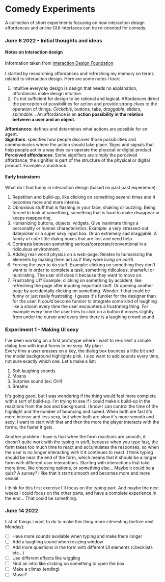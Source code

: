 # Comedy Experiments
A collection of short experiments focusing on how interaction design affordances and online GUI interfaces can be re-oriented for comedy.


### June 6 2022 - Initial thoughts and ideas
#### Notes on interaction design
Information taken from [Interaction Design Foundation](https://www.interaction-design.org/)
</br>
</br>
I started by researching affordances and refreshing my memory on terms related to interaction design. Here are some notes I took:
1. Intuitive everyday design is design that needs no explanation; affordances make design intuitive.
2. It's not sufficient for design to be rational and logical. Affordances direct the perception of possibilities for action and provide strong clues to the operation of things. *Clickable*, buttons, tabs, *draggable*, sliders, *spinnable*...
An affordance is an **action possibility in the relation between a user and an object.**

**Affordances**: defines and determines what actions are possible for an agent.<br>
**Signifiers**: specifies how people discover those possibilities and communicates where the action should take place. Signs and signals that help people act in a way they can operate the physical or digital product.<br>
**Perceived affordances**: Some signifiers are simply the perceived affordance; the signifier is part of the structure of the physical or digital product. Example: a doorknob.  

#### Early brainstorm
What do I find funny in interaction design (based on past past experience):
1. Repetition and build-up, like clicking on something several times and it becomes more and more intense.
2. Obnoxious stuff that is flashing in your face, shaking or buzzing. Being forced to look at something, something that is hard to make disappear or keeps reappearing.
3. Humanizing buttons, objects, widgets. Give inanimate things a personality or human characteristics. Example: a very stressed-out datepicker or a super sexy input box. Or an extremely sad draggable. A family of cute little dialog boxes that are lost and need help.
4. Contrasts between something serious/corporate/conventional in a ridiculous environment.
5. Adding real-world physics on a web-page. Relates to humanizing the elements by making them act as if they were *living on earth*.
6. Forcing the user to do stuff. Example: clicking on something they don't want to in order to complete a task, something ridiculous, shameful or humiliating. The user still does it because they want to move on.
7. Frustrating UI? Example: clicking on something by accident, like refreshing the page after inputing important stuff. Or opening another page by accidentally clicking on something. Wonder if that could be funny or just really frustrating. I guess it's funnier for the designer than for the user. It *could* become funnier to integrate some kind of laughing like a sitcom every time the user encounters a frustrating thing. For example every time the user tries to click on a button it moves slightly from under the cursor and every time there is a laughing crowd sound.  

### Experiment 1 - Making UI sexy
I've been working on a first prototype where I want to re-orient a simple dialog box with input forms to be sexy. My plan :
<br>
 Every time a user presses on a key, the dialog box bounces a little bit and the modal background highlights pink. I also want to add sounds every time, not sure exactly which one. Let's make a list:
1. Soft laughing sounds
2. Moans
3. Surprise sound (ex: OH!)
4. Breaths

It's going good, but I was wondering if the thing would feel more complete with a sort of build-up. I'm trying to see if I could make a build-up in the reactions from the box and background. I know I can control the time of the highlight and the number of bouncing and speed. When both are fast it's more intense and less sexy, but when both are slow it's more smooth and sexy. I want to start with that and then the more the player interacts with the forms, the faster it gets.

Another problem I have is that when the form reactions are smooth, it doesn't quite work with the typing in stuff, because when you type fast, the form takes too much time to react and accumulates the responses, so when the user is no longer interacting with it it continues to react. I think typing should be near the end of the form, which means that it should be a longer form with different user interactions. Starting with interactions that take more time, like choosing options, or something else... Maybe it could be a quiz? A survey? I like that it starts smooth and becomes more and more sexual.

I think for this first exercise I'll focus on the typing part. And maybe the next weeks I could focus on the other parts, and have a complete experience in the end... That could be something.

### June 14 2022
List of things I want to do to make this thing more interesting (before next Monday):
- [ ] Have more sounds available when typing and make them longer
- [ ] Add a laughing sound when resizing window
- [ ] Add more questions in the form with different UI elements (checklists etc...)
- [ ] Use different effects like wiggling
- [ ] Find an intro like clicking on something to open the box
- [ ] Make a climax (ending)
- [ ] Music?

